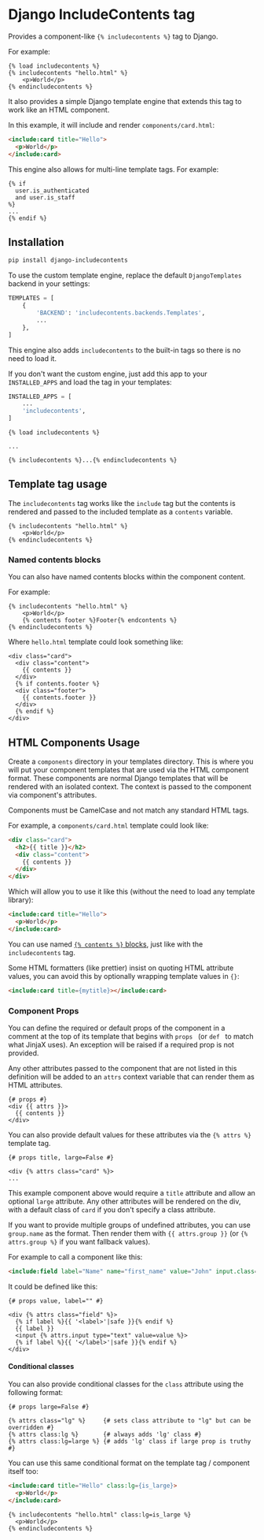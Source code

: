 # Django IncludeContents tag

Provides a component-like `{% includecontents %}` tag to Django.

For example:

```jinja
{% load includecontents %}
{% includecontents "hello.html" %}
    <p>World</p>
{% endincludecontents %}
```

It also provides a simple Django template engine that extends this tag to work
like an HTML component.

In this example, it will include and render `components/card.html`:

```html
<include:card title="Hello">
  <p>World</p>
</include:card>
```

This engine also allows for multi-line template tags. For example:

```jinja
{% if 
  user.is_authenticated
  and user.is_staff
%}
...
{% endif %}
```

## Installation

```bash
pip install django-includecontents
```

To use the custom template engine, replace the default `DjangoTemplates` backend in your settings:

```python
TEMPLATES = [
    {
        'BACKEND': 'includecontents.backends.Templates',
        ...
    },
]
```

This engine also adds `includecontents` to the built-in tags so there is no need to load it.

If you don't want the custom engine, just add this app to your `INSTALLED_APPS` and load the tag in your templates:

```python
INSTALLED_APPS = [
    ...
    'includecontents',
]
```

```jinja
{% load includecontents %}

...

{% includecontents %}...{% endincludecontents %}
```

## Template tag usage

The `includecontents` tag works like the `include` tag but the contents is rendered and passed to the included template as a `contents` variable.

```jinja
{% includecontents "hello.html" %}
    <p>World</p>
{% endincludecontents %}
```

### Named contents blocks

You can also have named contents blocks within the component content.

For example:

```jinja
{% includecontents "hello.html" %}
    <p>World</p>
    {% contents footer %}Footer{% endcontents %}
{% endincludecontents %}
```

Where `hello.html` template could look something like:

```jinja
<div class="card">
  <div class="content">
    {{ contents }}
  </div>
  {% if contents.footer %}
  <div class="footer">
    {{ contents.footer }}
  </div>
  {% endif %}
</div>
```

## HTML Components Usage

Create a `components` directory in your templates directory. This is where you will put your component templates that are used via the HTML component format.
These components are normal Django templates that will be rendered with an isolated context. The context is passed to the component via component's attributes.

Components must be CamelCase and not match any standard HTML tags.

For example, a `components/card.html` template could look like:

```html
<div class="card">
  <h2>{{ title }}</h2>
  <div class="content">
    {{ contents }}
  </div>
</div>
```

Which will allow you to use it like this (without the need to load any template library):

```html
<include:card title="Hello">
  <p>World</p>
</include:card>
```

You can use named [`{% contents %}` blocks](#named-contents-blocks), just like with the `includecontents` tag.

Some HTML formatters (like prettier) insist on quoting HTML attribute values, you can avoid this by optionally wrapping template values in `{}`:

```html
<include:card title={mytitle}></include:card>
``` 

### Component Props

You can define the required or default props of the component in a comment at the top of its template that begins with `props `  (or `def ` to match what JinjaX uses). An exception will be raised if a required prop is not provided.

Any other attributes passed to the component that are not listed in this definition will be added to an `attrs` context variable that can render them as HTML attributes.

```jinja
{# props #}
<div {{ attrs }}>
  {{ contents }}
</div>
```

You can also provide default values for these attributes via the `{% attrs %}` template tag.

```jinja
{# props title, large=False #}

<div {% attrs class="card" %}>
...
```

This example component above would require a `title` attribute and allow an optional `large` attribute. Any other attributes will be rendered on the div, with a default class of `card` if you don't specify a class attribute.

If you want to provide multiple groups of undefined attributes, you can use `group.name` as the format.
Then render them with `{{ attrs.group }}` (or `{% attrs.group %}` if you want fallback values).

For example to call a component like this:

```html
<include:field label="Name" name="first_name" value="John" input.class="wide"></include:field>
```

It could be defined like this:

```jinja
{# props value, label="" #}

<div {% attrs class="field" %}>
  {% if label %}{{ '<label>'|safe }}{% endif %}
  {{ label }}
  <input {% attrs.input type="text" value=value %}>
  {% if label %}{{ '</label>'|safe }}{% endif %}
</div>
```

#### Conditional classes

You can also provide conditional classes for the `class` attribute using the following format:

```jinja
{# props large=False #}

{% attrs class="lg" %}     {# sets class attribute to "lg" but can be overridden #}
{% attrs class:lg %}       {# always adds 'lg' class #}
{% attrs class:lg=large %} {# adds 'lg' class if large prop is truthy #}
```

You can use this same conditional format on the template tag / component itself too:

```html
<include:card title="Hello" class:lg={is_large}>
  <p>World</p>
</include:card>
```

```jinja
{% includecontents "hello.html" class:lg=is_large %}
  <p>World</p>
{% endincludecontents %}
```